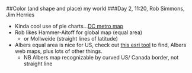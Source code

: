 ##Color (and shape and place) my world
###Day 2, 11:20, Rob Simmons, Jim Herries

- Kinda cool use of pie charts...[DC metro map](http://greatergreaterwashington.org/post/16811/which-metro-stations-are-the-most-balanced/)
- Rob likes Hammer-Aitoff for global map (equal area)
	- or Mollweide (straight lines of latitude)
- Albers equal area is nice for US, check out [this esri tool](http://esri.maps.arcgis.com/home/) to find, Albers web maps, plus lots of other things.
	- NB Albers map recognizable by curved US/ Canada border, not straight line

